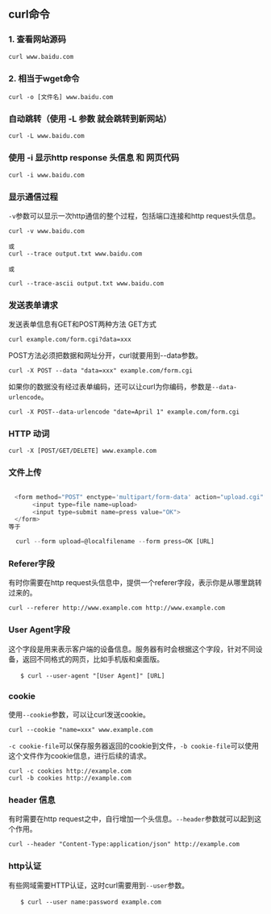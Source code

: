 ## curl命令

### 1. 查看网站源码
```
curl www.baidu.com
```

### 2. 相当于wget命令
```
curl -o [文件名] www.baidu.com
```

### 自动跳转（使用 -L 参数 就会跳转到新网站）
```
curl -L www.baidu.com
```

### 使用 -i 显示http response 头信息 和 网页代码
```
curl -i www.baidu.com
```

### 显示通信过程
`-v`参数可以显示一次http通信的整个过程，包括端口连接和http request头信息。
```
curl -v www.baidu.com

或
curl --trace output.txt www.baidu.com

或

curl --trace-ascii output.txt www.baidu.com
```

### 发送表单请求
发送表单信息有GET和POST两种方法
GET方式
```
curl example.com/form.cgi?data=xxx
```

POST方法必须把数据和网址分开，curl就要用到--data参数。
```
curl -X POST --data "data=xxx" example.com/form.cgi
```

如果你的数据没有经过表单编码，还可以让curl为你编码，参数是`--data-urlencode`。
```
curl -X POST--data-urlencode "date=April 1" example.com/form.cgi
```

### HTTP 动词
```
curl -X [POST/GET/DELETE] www.example.com
```

### 文件上传
```javascript

　<form method="POST" enctype='multipart/form-data' action="upload.cgi">
　　　　<input type=file name=upload>
　　　　<input type=submit name=press value="OK">
　</form>
等于

  curl --form upload=@localfilename --form press=OK [URL]

```

### Referer字段
有时你需要在http request头信息中，提供一个referer字段，表示你是从哪里跳转过来的。
```
curl --referer http://www.example.com http://www.example.com
```

### User Agent字段
这个字段是用来表示客户端的设备信息。服务器有时会根据这个字段，针对不同设备，返回不同格式的网页，比如手机版和桌面版。
```
　　$ curl --user-agent "[User Agent]" [URL]
```

### cookie
使用`--cookie`参数，可以让curl发送cookie。

```
curl --cookie "name=xxx" www.example.com
```

`-c cookie-file`可以保存服务器返回的cookie到文件，`-b cookie-file`可以使用这个文件作为cookie信息，进行后续的请求。
```
curl -c cookies http://example.com
curl -b cookies http://example.com
```

### header 信息
有时需要在http request之中，自行增加一个头信息。`--header`参数就可以起到这个作用。
```
curl --header "Content-Type:application/json" http://example.com
```

### http认证
有些网域需要HTTP认证，这时curl需要用到`--user`参数。
```
　　$ curl --user name:password example.com
```

[](http://www.ruanyifeng.com/blog/2019/09/curl-reference.html)